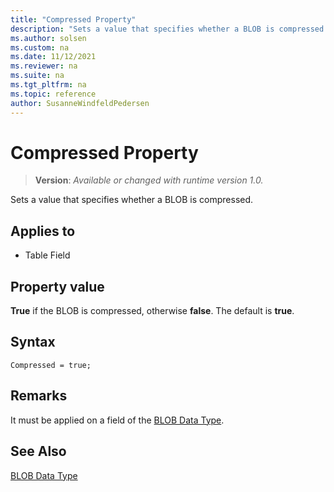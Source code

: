 ```yaml
---
title: "Compressed Property"
description: "Sets a value that specifies whether a BLOB is compressed."
ms.author: solsen
ms.custom: na
ms.date: 11/12/2021
ms.reviewer: na
ms.suite: na
ms.tgt_pltfrm: na
ms.topic: reference
author: SusanneWindfeldPedersen
---
```

[//]: # (START>DO_NOT_EDIT)
[//]: # (IMPORTANT:Do not edit any of the content between here and the END>DO_NOT_EDIT.)
[//]: # (Any modifications should be made in the .xml files in the ModernDev repo.)
# Compressed Property
> **Version**: _Available or changed with runtime version 1.0._

Sets a value that specifies whether a BLOB is compressed.

## Applies to
-   Table Field

[//]: # (IMPORTANT: END>DO_NOT_EDIT)

## Property value

**True** if the BLOB is compressed, otherwise **false**. The default is **true**.

## Syntax

```AL
Compressed = true;
```

## Remarks
It must be applied on a field of the [BLOB Data Type](../methods-auto/library.md).

## See Also  

[BLOB Data Type](../methods-auto/library.md)